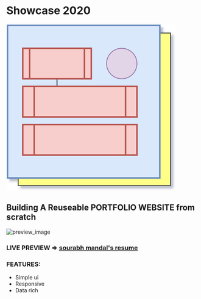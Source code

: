 # Showcase 2020
![Portfolio fraqmework](./docs/logo/logo.svg)
## Building A Reuseable PORTFOLIO WEBSITE from scratch
 
![preview_image](https://github.com/sourabhmandal/Showcase/blob/main/preview.gif)


### LIVE PREVIEW => [sourabh mandal's resume](https://sourabhmandalresume.netlify.app/)


### FEATURES:
* Simple ui
* Responsive
* Data rich
